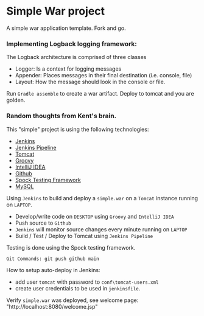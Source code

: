 # Simple War project 

A simple war application template. Fork and go. 

### Implementing Logback logging framework:
 The Logback architecture is comprised of three classes  
 - Logger: Is a context for logging messages
 - Appender: Places messages in their final destination (i.e. console, file) 
 - Layout: How the message should look in the console or file.

Run `Gradle assemble` to create a war artifact. Deploy to tomcat and you are golden.

### Random thoughts from Kent's brain.
This "simple" project is using the following technologies:
- [Jenkins](https://www.jenkins.io/)
- [Jenkins Pipeline](https://www.jenkins.io/doc/book/pipeline/)
- [Tomcat](https://tomcat.apache.org/)
- [Groovy](http://groovy-lang.org/single-page-documentation.html)
- [IntelliJ IDEA](https://www.jetbrains.com/idea/features/)
- [Github](https://github.com/kentjones/)
- [Spock Testing Framework](https://spockframework.org/spock/docs/2.1/introduction.html)
- [MySQL](https://www.mysql.com/)

Using `Jenkins` to build and deploy a `simple.war` on a `Tomcat` instance running on `LAPTOP`.
- Develop/write code on `DESKTOP` using `Groovy` and `IntelliJ IDEA`
- Push source to `Github`
- `Jenkins` will monitor source changes every minute running on `LAPTOP`
- Build / Test / Deploy to Tomcat using `Jenkins Pipeline`
 
Testing is done using the Spock testing framework. 

`Git Commands: git push github main`

How to setup auto-deploy in Jenkins:
- add user `tomcat` with password to `conf\tomcat-users.xml`
- create user credentials to be used in `jenkinsfile`.  

Verify `simple.war` was deployed, see welcome page: "http://localhost:8080/welcome.jsp"



